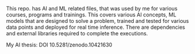 This repo. has AI and ML related files, that was used by me for various courses, programs and trainings. This covers various AI concepts, ML models that are designed to solve a problem, trained and tested for various data points and deployed for real time inference. There are dependencies and external libraries required to complete the executions.   

My AI thesis: DOI 10.5281/zenodo.10421630
